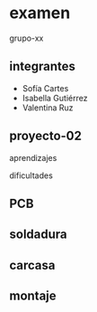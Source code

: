 # examen

grupo-xx

## integrantes

- Sofía Cartes
- Isabella Gutiérrez
- Valentina Ruz

## proyecto-02

aprendizajes

dificultades

## PCB

## soldadura

## carcasa

## montaje
